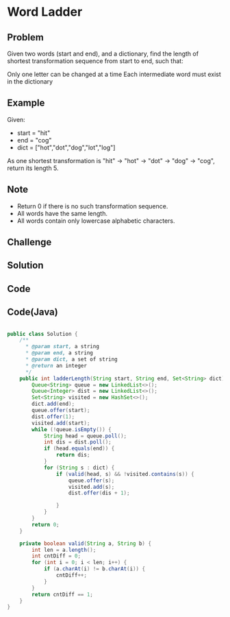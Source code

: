 Word Ladder
===


Problem
-------

Given two words (start and end), and a dictionary, find the length of shortest transformation sequence from start to end, such that:

Only one letter can be changed at a time
Each intermediate word must exist in the dictionary

Example
-------

Given:

- start = "hit"
- end = "cog"
- dict = ["hot","dot","dog","lot","log"]

As one shortest transformation is "hit" -> "hot" -> "dot" -> "dog" -> "cog",
return its length 5.

Note
---------

- Return 0 if there is no such transformation sequence.
- All words have the same length.
- All words contain only lowercase alphabetic characters.

Challenge
---------

Solution
--------

Code
----


Code(Java)
----------

```java

public class Solution {
    /**
      * @param start, a string
      * @param end, a string
      * @param dict, a set of string
      * @return an integer
      */
    public int ladderLength(String start, String end, Set<String> dict) {
        Queue<String> queue = new LinkedList<>();
        Queue<Integer> dist = new LinkedList<>();
        Set<String> visited = new HashSet<>();
        dict.add(end);
        queue.offer(start);
        dist.offer(1);
        visited.add(start);
        while (!queue.isEmpty()) {
            String head = queue.poll();
            int dis = dist.poll();
            if (head.equals(end)) {
                return dis;
            }
            for (String s : dict) {
                if (valid(head, s) && !visited.contains(s)) {
                    queue.offer(s);
                    visited.add(s);
                    dist.offer(dis + 1);

                }
            }
        }
        return 0;
    }

    private boolean valid(String a, String b) {
        int len = a.length();
        int cntDiff = 0;
        for (int i = 0; i < len; i++) {
            if (a.charAt(i) != b.charAt(i)) {
                cntDiff++;
            }
        }
        return cntDiff == 1;
    }
}
```